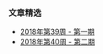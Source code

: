 
### 文章精选

- [2018年第39周 - 第一期](https://github.com/shniu/notes/blob/master/reading/best-articles/2018w39.md)
- [2018年第40周 - 第二期](https://github.com/shniu/notes/blob/master/reading/best-articles/2018w40.md)
